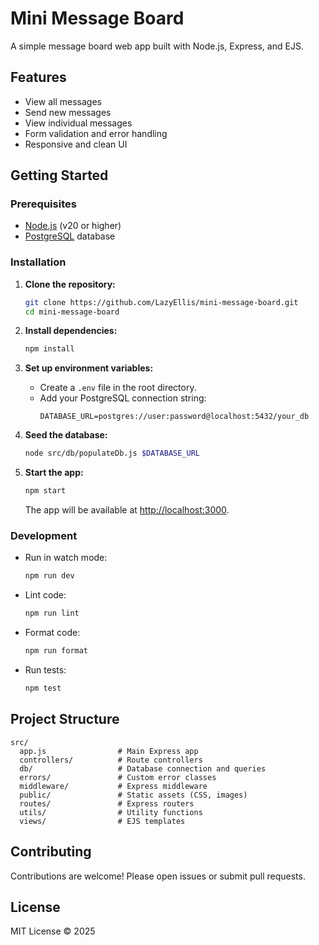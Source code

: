 # Mini Message Board

A simple message board web app built with Node.js, Express, and EJS.

## Features

- View all messages
- Send new messages
- View individual messages
- Form validation and error handling
- Responsive and clean UI

## Getting Started

### Prerequisites

- [Node.js](https://nodejs.org/) (v20 or higher)
- [PostgreSQL](https://www.postgresql.org/) database

### Installation

1. **Clone the repository:**

   ```sh
   git clone https://github.com/LazyEllis/mini-message-board.git
   cd mini-message-board
   ```

2. **Install dependencies:**

   ```sh
   npm install
   ```

3. **Set up environment variables:**
   - Create a `.env` file in the root directory.
   - Add your PostgreSQL connection string:
     ```
     DATABASE_URL=postgres://user:password@localhost:5432/your_db
     ```

4. **Seed the database:**

   ```sh
   node src/db/populateDb.js $DATABASE_URL
   ```

5. **Start the app:**
   ```sh
   npm start
   ```
   The app will be available at [http://localhost:3000](http://localhost:3000).

### Development

- Run in watch mode:
  ```sh
  npm run dev
  ```
- Lint code:
  ```sh
  npm run lint
  ```
- Format code:
  ```sh
  npm run format
  ```
- Run tests:
  ```sh
  npm test
  ```

## Project Structure

```
src/
  app.js                # Main Express app
  controllers/          # Route controllers
  db/                   # Database connection and queries
  errors/               # Custom error classes
  middleware/           # Express middleware
  public/               # Static assets (CSS, images)
  routes/               # Express routers
  utils/                # Utility functions
  views/                # EJS templates
```

## Contributing

Contributions are welcome! Please open issues or submit pull requests.

## License

MIT License © 2025
